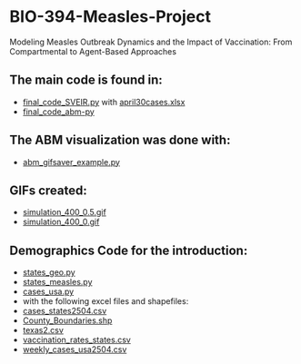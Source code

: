 # BIO-394-Measles-Project
Modeling Measles Outbreak Dynamics and the Impact of Vaccination: From Compartmental to Agent-Based Approaches

## The main code is found in:
- [final_code_SVEIR.py](https://github.com/mbucheg/BIO-394-Measles-Project/blob/main/final_code_SVEIR.py)
  with [april30cases.xlsx](https://github.com/mbucheg/BIO-394-Measles-Project/blob/main/april30cases.xlsx)
- [final_code_abm-py](https://github.com/mbucheg/BIO-394-Measles-Project/blob/main/final_code_abm.py)

## The ABM visualization was done with:
- [abm_gifsaver_example.py](https://github.com/mbucheg/BIO-394-Measles-Project/blob/main/abm_gifsaver_example.py)
## GIFs created:
- [simulation_400_0.5.gif](https://github.com/mbucheg/BIO-394-Measles-Project/blob/main/simulation_400_0.5.gif)
- [simulation_400_0.gif](https://github.com/mbucheg/BIO-394-Measles-Project/blob/main/simulation_400_0.gif)

## Demographics Code for the introduction:
- [states_geo.py](https://github.com/mbucheg/BIO-394-Measles-Project/blob/main/states_geo.py)
- [states_measles.py](https://github.com/mbucheg/BIO-394-Measles-Project/blob/main/states_measles.py)
- [cases_usa.py](https://github.com/mbucheg/BIO-394-Measles-Project/blob/main/cases_usa.py)
- with the following excel files and shapefiles:
- [cases_states2504.csv](https://github.com/mbucheg/BIO-394-Measles-Project/blob/main/cases_states2504.csv)
- [County_Boundaries.shp](https://github.com/mbucheg/BIO-394-Measles-Project/blob/main/County_Boundaries.shp)
- [texas2.csv](https://github.com/mbucheg/BIO-394-Measles-Project/blob/main/texas2.csv)
- [vaccination_rates_states.csv](https://github.com/mbucheg/BIO-394-Measles-Project/blob/main/vaccination_rates_states.csv)
- [weekly_cases_usa2504.csv](https://github.com/mbucheg/BIO-394-Measles-Project/blob/main/weekly_cases_usa2504.csv)
